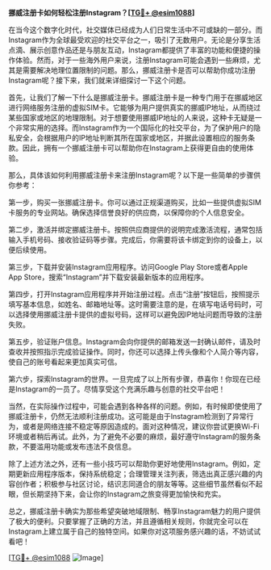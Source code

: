 **挪威注册卡如何轻松注册Instagram？[[TG💪+ @esim1088](https://t.me/s/esim1088)]**

在当今这个数字化时代，社交媒体已经成为人们日常生活中不可或缺的一部分。而Instagram作为全球最受欢迎的社交平台之一，吸引了无数用户。无论是分享生活点滴、展示创意作品还是与朋友互动，Instagram都提供了丰富的功能和便捷的操作体验。然而，对于一些海外用户来说，注册Instagram可能会遇到一些麻烦，尤其是需要解决地理位置限制的问题。那么，挪威注册卡是否可以帮助你成功注册Instagram呢？接下来，我们就来详细探讨一下这个问题。

首先，让我们了解一下什么是挪威注册卡。挪威注册卡是一种专门用于在挪威地区进行网络服务注册的虚拟SIM卡。它能够为用户提供真实的挪威IP地址，从而绕过某些国家或地区的地理限制。对于想要使用挪威IP地址的人来说，这种卡无疑是一个非常实用的选择。而Instagram作为一个国际化的社交平台，为了保护用户的隐私安全，会根据用户的IP地址判断其所在国家或地区，并据此设置相应的服务条款。因此，拥有一个挪威注册卡可以帮助你在Instagram上获得更自由的使用体验。

那么，具体该如何利用挪威注册卡来注册Instagram呢？以下是一些简单的步骤供你参考：

第一步，购买一张挪威注册卡。你可以通过正规渠道购买，比如一些提供虚拟SIM卡服务的专业网站。确保选择信誉良好的供应商，以保障你的个人信息安全。

第二步，激活并绑定挪威注册卡。按照供应商提供的说明完成激活流程，通常包括输入手机号码、接收验证码等步骤。完成后，你需要将该卡绑定到你的设备上，以便后续使用。

第三步，下载并安装Instagram应用程序。访问Google Play Store或者Apple App Store，搜索“Instagram”并下载安装最新版本的应用程序。

第四步，打开Instagram应用程序并开始注册过程。点击“注册”按钮后，按照提示填写基本信息，如姓名、邮箱地址等。这时需要注意的是，在填写电话号码时，可以选择使用挪威注册卡提供的虚拟号码，这样可以避免因IP地址问题而导致的注册失败。

第五步，验证账户信息。Instagram会向你提供的邮箱发送一封确认邮件，请及时查收并按照指示完成验证操作。同时，你还可以选择上传头像和个人简介等内容，使自己的账号看起来更加真实可信。

第六步，探索Instagram的世界。一旦完成了以上所有步骤，恭喜你！你现在已经是Instagram的一员了。尽情享受这个充满乐趣与创意的社交平台吧！

当然，在实际操作过程中，可能会遇到各种各样的问题。例如，有时候即使使用了挪威注册卡，仍然无法顺利注册成功。这可能是由于Instagram检测到了异常行为，或者是网络连接不稳定等原因造成的。面对这种情况，建议你尝试更换Wi-Fi环境或者稍后再试。此外，为了避免不必要的麻烦，最好遵守Instagram的服务条款，不要滥用功能或发布违法不良信息。

除了上述方法之外，还有一些小技巧可以帮助你更好地使用Instagram。例如，定期更新应用程序版本，保持系统稳定；合理管理关注列表，筛选出真正感兴趣的内容创作者；积极参与社区讨论，结识志同道合的朋友等等。这些细节虽然看似不起眼，但长期坚持下来，会让你的Instagram之旅变得更加愉快和充实。

总之，挪威注册卡确实为那些希望突破地域限制、畅享Instagram魅力的用户提供了极大的便利。只要掌握了正确的方法，并且遵循相关规则，你就完全可以在Instagram上建立属于自己的独特空间。如果你对这项服务感兴趣的话，不妨试试看吧！

[[TG💪+ @esim1088](https://t.me/s/esim1088) ![Image](https://i.postimg.cc/4NQfJmqS/Snipaste-2025-05-13-00-14-12.png)]